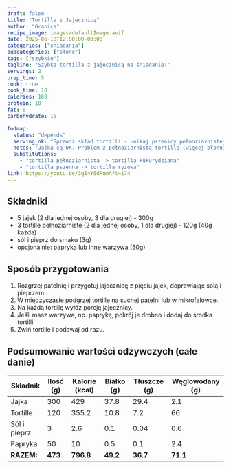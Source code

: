 ```yaml
---
draft: false
title: "Tortilla z Jajecznicą"
author: "Granica"
recipe_image: images/defaultImage.avif
date: 2025-06-18T12:00:00-00:00
categories: ["sniadania"]
subcategories: ["słone"]
tags: ["szybkie"]
tagline: "Szybka tortilla z jajecznicą na śniadanie!"
servings: 2
prep_time: 5
cook: true
cook_time: 10
calories: 168
protein: 10
fat: 8
carbohydrate: 15

fodmap:
  status: "depends"
  serving_ok: "Sprawdź skład tortilli - unikaj pszenicy pełnoziarnistej"
  notes: "Jajka są OK. Problem z pełnoziarnistą tortillą (więcej błonnika)"
  substitutions:
    - "tortilla pełnoziarnista -> tortilla kukurydziana"
    - "tortilla pszenna -> tortilla ryżowa"
link: https://youtu.be/3qI4Y5dRumA?t=174
---
```


## Składniki

- 5 jajek (2 dla jednej osoby, 3 dla drugiej) - 300g
- 3 tortille pełnoziarniste (2 dla jednej osoby, 1 dla drugiej) - 120g (40g każda)
- sól i pieprz do smaku (3g)
- opcjonalnie: papryka lub inne warzywa (50g)

## Sposób przygotowania

1. Rozgrzej patelnię i przygotuj jajecznicę z pięciu jajek, doprawiając solą i pieprzem.
2. W międzyczasie podgrzej tortille na suchej patelni lub w mikrofalówce.
3. Na każdą tortillę wyłóż porcję jajecznicy.
4. Jeśli masz warzywa, np. paprykę, pokrój je drobno i dodaj do środka tortilli.
5. Zwiń tortille i podawaj od razu.

## Podsumowanie wartości odżywczych (całe danie)

| Składnik         | Ilość (g) | Kalorie (kcal) | Białko (g) | Tłuszcze (g) | Węglowodany (g) |
|------------------|-----------|---------------|------------|--------------|-----------------|
| Jajka            | 300       | 429           | 37.8       | 29.4         | 2.1             |
| Tortille         | 120       | 355.2         | 10.8       | 7.2          | 66              |
| Sól i pieprz     | 3         | 2.6           | 0.1        | 0.04         | 0.6             |
| Papryka          | 50        | 10            | 0.5        | 0.1          | 2.4             |
| **RAZEM:**       | **473**   | **796.8**     | **49.2**   | **36.7**     | **71.1**        |
